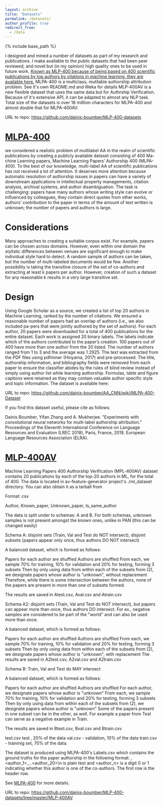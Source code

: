 ```yaml
---
layout: archive
title: "Datasets"
permalink: /datasets/
author_profile: true
redirect_from:
  - /data
---
```


{% include base_path %}

I designed and mined a number of datasets as part of my research and publications. I make available to the public datasets that had been peer reviewed, and novel but (in my opinion) high quality ones to be used in future work.
[Known as MLP-400 because of being based on 400 scientific publications by top authors by citations in machine learning, they are available here.](https://github.com/dainis-boumber/MLP-400-datasets)
MLPA-400 is a multiclass, mutilable authorship attribution problem. See it's own README.md and Weka for details
MLP-400AV is a new flexible dataset that uses the same data but for Authrship Verification. Because of it's extensive API, it can be adapted to almost any NLP task.
Total size of the datasets is over 18 milllion characters for MLPA-400 and almost double that for MLPA-400AV.

URL to repo: https://github.com/dainis-boumber/MLP-400-datasets

[MLPA-400](https://github.com/dainis-boumber/AA_CNN/wiki/MLPA-400-Dataset)
======

we considered a realistic problem of multilabel AA in the realm of scientific publications by creating a publicly available dataset consisting of 400 Ma-
chine Learning papers, Machine Learning Papers’ Authorship 400 (MLPA-400). To the best of our knowledge, multi-label AA of scientific publications has not received
a lot of attention. It deserves more attention because automatic resolution of authorship issues in papers can have a variety of downstream applications in intellectual property 
managements, citation analysis, archival systems, and author disambiguation. The task is challenging: papers have many authors whose writing style can evolve or influenced 
by colleagues, they contain direct quotes from other works, authors’ contribution to the paper in terms of the amount of text written is unknown; the number of papers and authors is large.

Considerations
======

Many approaches to creating a suitable corpus exist. For example, papers can be chosen across domains. However, even within one domain the stylistic differences between
venues are significant enough to make individual style hard to detect. A random sample of authors can be taken, but the number of multi-labeled documents would be few. Another possibility 
is taking the transitive closure of the set of co-authors and extracting at least k papers per author. However, creation of such a dataset for any reasonable k results in a very large transitive set.

Design
======

Using Google Scholar as a source, we created a list of top 20 authors in Machine Learning, ranked by the number of citations. We ensured a reasonable number of papers had an overlap of authors 
(i.e., we also included pa-pers that were jointly authored by the set of authors). For each author, 20 papers were downloaded for a total of 400
publications for the entire dataset. Each work is assigned 20 binary labels. The labels indicate which of the authors contributed to the paper’s creation. 100 papers out of 400 have more than one author from the 20 listed.
The number of authors ranged from 1 to 3 and the average was 1.2925. The text was extracted from the PDF files using pdfminer (Hinyama, 2017) and pre-processed. The title, authorship information, and bibliography fields were removed from each paper to ensure the classifier abides by
the rules of blind review instead of simply using author list while learning authorship. Formulas, table and figure captions were retained as they may contain valuable author specific style and topic information. 
The dataset is available here:

URL to repo: https://github.com/dainis-boumber/AA_CNN/wiki/MLPA-400-Dataset

If you find this dataset useful, please cite as follows: 

Dainis Boumber, Yifan Zhang and A. Mukherjee. "Experiments with convolutional neural networks for multi-label authorship attribution." Proceedings of the Eleventh International Conference on Language Resources and Evaluation (LREC 2018), Paris, France, 2018. European Language Resources Association (ELRA).

[MLP-400AV](https://github.com/dainis-boumber/MLP-400-datasets/tree/master/MLP-400AV)
======

Machine Learning Papers 400 Authorship Verification (MPL-400AV) dataset contains 20 publications by each of the top-20 authors in ML, for the total of 400.
The data is located in av-feature-generator project's ./ml_dataset directory. You can also obtain it as a tarball from

Format: csv

Author, Known_paper, Unknown_paper, Is_same_author

The data is split under to schemas: A and B. For both schemas, unknown samples is not present amongst the known ones, unlike in PAN (this can be changed easily)

Schema A: disjoint sets (Train, Val and Test do NOT intersect), disjoint subsets (papers appear only once, thus authors DO NOT intersect)

A balanced dataset, which is formed as follows:

Papers for each author are shuffled
Authors are shuffled
From each, we sample 70% for training, 10% for validation and 20% for testing, forming 3 subsets
Then by only using data from within each of the subsets from (2), we designate papers whose author is "unknown", without replacement
Therefore, while there is some intersection between the authors, none of the papers are present in more than one of subsets formed.

The results are saved in Atest.csv, Aval.csv and Atrain.csv

Schema A2: disjoint sets (Train, Val and Test do NOT intersect), but papers can appear more than once, thus authors DO intersect. For ex., negative samples are considered to be part of the "world" and can also be used more than once.

A balanced dataset, which is formed as follows:

Papers for each author are shuffled
Authors are shuffled
From each, we sample 70% for training, 10% for validation and 20% for testing, forming 3 subsets
Then by only using data from within each of the subsets from (2), we designate papers whose author is "unknown", with replacement
The results are saved in A2test.csv, A2val.csv and A2train.csv

Schema B: Train, Val and Test do MAY intersect

A balanced dataset, which is formed as follows:

Papers for each author are shuffled
Authors are shuffled
For each author, we designate papers whose author is "unknown"
From each, we sample 70% for training, 10% for validation and 20% for testing, forming 3 subsets
Then by only using data from within each of the subsets from (2), we designate papers whose author is "unknown"
Some of the papers present in one subset can be in the other, as well. For example a paper from Test can serve as a negative example in Train.

The results are saved in Btest.csv, Bval.csv and Btrain.csv

test.csv test , 20% of the data val.csv - validation, 10% of the data train.csv - traininig set, 70% of the data.

The dataset is produced using MLPA-400's Labels.csv which contains the ground truths for the paper authorship in the following format: ,<author_1>,...<author_20>\n is plain text and <author_n> is a digit 0 or 1 indicating whether this author is one of the co-authors. The first row is the header row.

See [MLPA-400](https://github.com/dainis-boumber/AA_CNN/wiki/MLPA-400-Dataset) for more details.

URL to repo: https://github.com/dainis-boumber/MLP-400-datasets/tree/master/MLP-400AV
